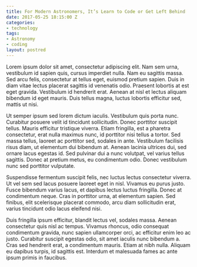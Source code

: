 ```yaml
---
title: For Modern Astronomers, It’s Learn to Code or Get Left Behind
date: 2017-05-25 18:15:00 Z
categories:
- technology
tags:
- Astronomy
- coding
layout: postred
---
```


Lorem ipsum dolor sit amet, consectetur adipiscing elit. Nam sem urna, vestibulum id sapien quis, cursus imperdiet nulla. Nam eu sagittis massa. Sed arcu felis, consectetur at tellus eget, euismod pretium sapien. Duis in diam vitae lectus placerat sagittis id venenatis odio. Praesent lobortis at est eget gravida. Vestibulum id hendrerit erat. Aenean at nisl et lectus aliquam bibendum id eget mauris. Duis tellus magna, luctus lobortis efficitur sed, mattis ut nisi.

Ut semper ipsum sed lorem dictum iaculis. Vestibulum quis porta nunc. Curabitur posuere velit id tincidunt sollicitudin. Donec porttitor suscipit tellus. Mauris efficitur tristique viverra. Etiam fringilla, est a pharetra consectetur, erat nulla maximus nunc, id porttitor nisi tellus a tortor. Sed massa tellus, laoreet ac porttitor sed, sodales in ante. Vestibulum facilisis risus diam, ut elementum dui bibendum at. Aenean lacinia ultrices dui, sed ornare lacus egestas id. Sed pulvinar dui a nunc volutpat, vel varius tellus sagittis. Donec at pretium metus, eu condimentum odio. Donec vestibulum nunc sed porttitor vulputate.

Suspendisse fermentum suscipit felis, nec luctus lectus consectetur viverra. Ut vel sem sed lacus posuere laoreet eget in nisl. Vivamus eu purus justo. Fusce bibendum varius lacus, et dapibus lectus luctus fringilla. Donec at condimentum neque. Cras in porttitor urna, at elementum sapien. Sed finibus, elit scelerisque placerat commodo, arcu diam sollicitudin erat, varius tincidunt odio lacus eleifend nisi.

Duis fringilla ipsum efficitur, blandit lectus vel, sodales massa. Aenean consectetur quis nisl ac tempus. Vivamus rhoncus, odio consequat condimentum gravida, nunc sapien ullamcorper orci, ac efficitur enim leo ac justo. Curabitur suscipit egestas odio, sit amet iaculis nunc bibendum a. Cras sed hendrerit erat, a condimentum mauris. Etiam at nibh nulla. Aliquam eu dapibus turpis, id sagittis est. Interdum et malesuada fames ac ante ipsum primis in faucibus.
